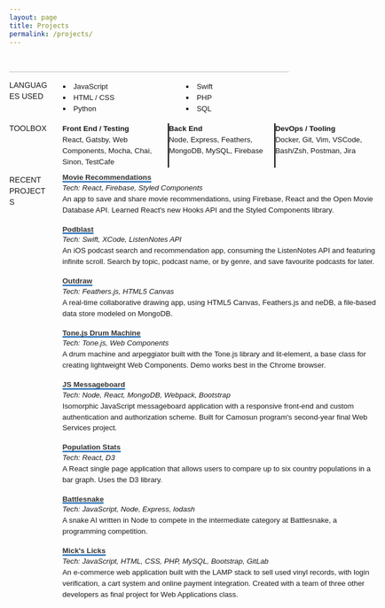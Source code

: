 ```yaml
---
layout: page
title: Projects
permalink: /projects/
---
```


  <head>
    <style>
      main {
        display: grid; 
        grid-auto-rows: auto; 
        grid-gap: 1em; 
        padding: 1em 0;
        font-size: 95%;
        line-height: 1.5em;
        font-family: 'Helvetica', 'Arial', sans-serif;
      }
      strong {
        color: blue;
      }
      p {
        margin: 0;
      }
      li {
        list-style-type: square;
      }
      h1, h2 {
        margin: 0;
      }
      ul {
        padding: 0 1em; 
        margin: 0.2em;
      }
      a {
        text-decoration: none;
      }
      code {
        background: none;
      }
      .address {
        display: flex;
        border-bottom: 2px solid #d9d9d9;
        padding-bottom: 1em;
        justify-content: space-between; 
      }
      .linkIcons {
        align-self: end;
      }
      .mainSectionTitle {
        border-bottom: 1px solid;
        font-size: 105%;
      }
      .titleAndDate {
        display: flex;
        justify-content: space-between;
        flex-wrap: wrap;
      }
      .multirow {
        display: grid;
        grid-auto-rows: auto;
      }
      .multirow > :nth-child(n+2) {
        padding-top: 1em;
      }
      .experience > :nth-child(n+2) {
        padding-top: 1em;
      }
      .languageLists {
        width: 50%;
        display: flex;
        justify-content: space-between;
      }
      .multirowMulticolumn {
        display: grid; 
        grid-auto-rows: auto;
      }
      .multirowMulticolumn > :nth-child(n+3) {
        padding-top: 1em;
      }
      .projectLink {
        font-weight: bold;
        color: #333;
        border-bottom: 3px solid #4183C4;
        display: inline-block;
        line-height: 0.8;
      }
      .titleBold {
        font-weight: bold;
      }
      .italic {
        font-style: italic;
        text-align: left;
      }
      .separator {
        background-color: white;
        height: 15px;
      }
      @media only screen and (min-width: 850px)  {
        main {
          grid-template-columns: 14% auto;
          grid-column-gap: 5%;
        }
        .mainSectionTitle {
          border-bottom: none;
        }
        .flexList {
          display: flex;
          flex-direction: row; 
          justify-content: space-between;
        }
        .toolBox {
          display: flex; 
          flex-direction: row; 
          justify-content: space-between;
        }
        .toolBoxItem {
          width: 190px;
          margin: 0;
        }
        .separator {
          background-color: black;
          width: 2px;
          height: auto;
        }
      }
    </style>
  </head>
  <div>
    <section class="address">
      <h2></h2>
      <div class="linkIcons">
        <a href="https://github.com/a-bishop" ><i class="fab fa-github-square"></i></a>&nbsp;
        <a href="https://www.linkedin.com/in/andrew-n-bishop/" ><i class="fab fa-linkedin"></i></a>&nbsp;
      </div>
    </section>
    <main>
        <p class="mainSectionTitle">LANGUAGES USED</p>
        <div class="languageLists">
          <ul class="arrowList">
            <li>&nbsp;JavaScript</li>
            <li>&nbsp;HTML / CSS</li>
            <li>&nbsp;Python</li>
          </ul>
          <ul class="arrowList">
            <li>&nbsp;Swift</li> 
            <li>&nbsp;PHP</li>
            <li>&nbsp;SQL</li>
          </ul>
        </div>
        <p class="mainSectionTitle">TOOLBOX</p>
        <section class="toolBox">
            <div class="toolBoxItem">
              <p class="titleBold">Front End / Testing</p>
              <p>React, Gatsby, Web Components, Mocha, Chai, Sinon, TestCafe</p>
            </div>
            <div class="separator">
            </div>
            <div class="toolBoxItem">
              <p class="titleBold">Back End</p>
              <p>Node, Express, Feathers, MongoDB, MySQL, Firebase</p>
            </div>
            <div class="separator">
            </div>
            <div class="toolBoxItem">
              <p class="titleBold">DevOps / Tooling</p>
              <p>Docker, Git, Vim, VSCode, Bash/Zsh, Postman, Jira</p>
            </div>
        </section>
        <p class="mainSectionTitle">RECENT PROJECTS</p>
        <section>
            <a href="https://movie-recommendations.netlify.com" class="projectLink">Movie Recommendations</a>
            <p class="italic">Tech: React, Firebase, Styled Components &nbsp;<a href="https://github.com/a-bishop/movies-to-watch"><i class="fab fa-github-square gitHubLink"></i></a></p>
            <p>An app to save and share movie recommendations, using Firebase, React and the Open Movie Database API. Learned React's new Hooks API and the Styled Components library.</p>
            <br>
            <a href="https://github.com/a-bishop/podBlast" class="projectLink">Podblast</a>
            <p class="italic">Tech: Swift, XCode, ListenNotes API &nbsp;<a href="https://github.com/a-bishop/podBlast"><i class="fab fa-github-square gitHubLink"></i></a></p>
            <p>An iOS podcast search and recommendation app, consuming the ListenNotes API and featuring infinite scroll. Search by topic, podcast name, or by genre, and save favourite podcasts for later.</p>
            <br>
            <a href="https://sandbox.abishop.me" class="projectLink">Outdraw</a>
            <p class="italic">Tech: Feathers.js, HTML5 Canvas &nbsp;<a href="https://github.com/a-bishop/feathers-draw"><i class="fab fa-github-square gitHubLink"></i></a></p>
            <p>A real-time collaborative drawing app, using HTML5 Canvas, Feathers.js and neDB, a file-based data store modeled on MongoDB.</p>
            <br>
            <a href="https://andrewnbishop.com/drum-machine" class="projectLink">Tone.js Drum Machine</a>
            <p class="italic">Tech: Tone.js, Web Components &nbsp;<a href="https://github.com/a-bishop/drum-machine"><i class="fab fa-github-square gitHubLink"></i></a></p>
            <p>A drum machine and arpeggiator built with the Tone.js library and lit-element, a base class for creating lightweight Web Components. Demo works best in the Chrome browser.</p>
            <br>
            <a href="https://js-messageboard.herokuapp.com/" class="projectLink" >JS Messageboard</a>
            <p class="italic">Tech: Node, React, MongoDB, Webpack, Bootstrap &nbsp;<a href="https://github.com/a-bishop/js-msgboard"><i class="fab fa-github-square gitHubLink"></i></a></p>
            <p>Isomorphic JavaScript messageboard application with a responsive front-end and custom authentication and authorization scheme. Built for Camosun program's second-year final Web Services project.</p>
            <br>
            <a href="https://andrewnbishop.com/population-stats" class="projectLink">Population Stats</a>
            <p class="italic">Tech: React, D3 &nbsp;<a href="https://github.com/a-bishop/population-stats"><i class="fab fa-github-square gitHubLink"></i></a></p>
            <p>A React single page application that allows users to compare up to six country populations in a bar graph. Uses the D3 library.</p>
            <br>
            <a href="https://github.com/a-bishop/battlesnake-samuel" class="projectLink" >Battlesnake</a>
            <p class="italic">Tech: JavaScript, Node, Express, lodash &nbsp;</p>
            <p>A snake AI written in Node to compete in the intermediate category at Battlesnake, a programming competition.</p>
            <br>
            <a href="https://github.com/a-bishop/micks-licks" class="projectLink" >Mick's Licks</a>
            <p class="italic">Tech: JavaScript, HTML, CSS, PHP, MySQL, Bootstrap, GitLab &nbsp;</p>
            <p>An e-commerce web application built with the LAMP stack to sell used vinyl records, with login verification, a cart system and online payment integration. Created with a team of three other developers as final project for Web Applications class.</p>
        </section>
